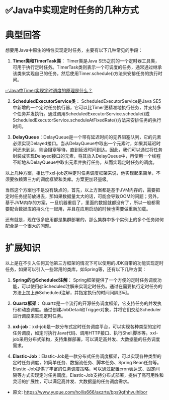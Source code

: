 # ✅Java中实现定时任务的几种方式
<!--page header-->

<a name="yz285"></a>
# 典型回答

想要用Java中原生的特性实现定时任务，主要有以下几种常见的手段：

1. **Timer类和TimerTask类**： Timer类是Java SE5之前的一个定时器工具类，可用于执行定时任务。TimerTask类则表示一个可调度的任务，通常通过继承该类来实现自己的任务，然后使用Timer.schedule()方法来安排任务的执行时间。

[✅Java中Timer实现定时调度的原理是什么？](https://www.yuque.com/hollis666/axzrte/gn6ap7qm2wwhtylk?view=doc_embed)

2. **ScheduledExecutorService类**： ScheduledExecutorService是Java SE5中新增的一个定时任务执行器，它可以比Timer更精准地执行任务，并支持多个任务并发执行。通过调用ScheduledExecutorService.schedule()或ScheduledExecutorService.scheduleAtFixedRate()方法来安排任务的执行时间。

3. **DelayQueue**：DelayQueue是一个带有延迟时间的无界阻塞队列，它的元素必须实现Delayed接口。当从DelayQueue中取出一个元素时，如果其延迟时间还未到达，则会阻塞等待，直到延迟时间到达。因此，我们可以通过将任务封装成实现Delayed接口的元素，将其放入DelayQueue中，再使用一个线程不断地从DelayQueue中取出元素并执行任务，从而实现定时任务的调度。

以上几种方案，相比于xxl-job这种定时任务调度框架来说，他实现起来简单，不须要依赖第三方的调度框架和类库。方案更加轻量级。

当然这个方案也不是没有缺点的，首先，以上方案都是基于JVM内存的，需要把定时任务提前放进去，那如果数据量太大的话，可能会导致OOM的问题；另外，基于JVM内存的方案，一旦机器重启了，里面的数据就都没有了，所以一般都需要配合数据库的持久化一起用，并且在应用启动的时候也需要做重新加载。

还有就是，现在很多应用都是集群部署的，那么集群中多个实例上的多个任务如何配合是一个很大的问题。

<a name="ruEEJ"></a>
# 扩展知识

以上是在不引入任何其他第三方框架的情况下可以使用的JDK自带的功能实现定时任务，如果可以引入一些常用的类库，如Spring等，还有以下几种方案：

1. **Spring的@Scheduled注解**： Spring框架提供了一个方便的定时任务调度功能，可以使用@Scheduled注解来实现定时任务。通过在需要执行定时任务的方法上加上@Scheduled注解，并指定执行的时间间隔即可。

2. **Quartz框架**： Quartz是一个流行的开源任务调度框架，它支持任务的并发执行和动态调度。通过创建JobDetail和Trigger对象，并将它们交给Scheduler进行调度来实现定时任务。

3. **xxl-job**：xxl-job是一款分布式定时任务调度平台，可以实现各种类型的定时任务调度，如定时执行Java代码、调用HTTP接口、执行Shell脚本等。xxl-job采用分布式架构，支持集群部署，可以满足高并发、大数据量的任务调度需求。

4. **Elastic-Job**：Elastic-Job是一款分布式任务调度框架，可以实现各种类型的定时任务调度，如简单任务、数据流任务、脚本任务、Spring Bean任务等。Elastic-Job提供了丰富的任务调度策略，可以通过配置cron表达式、固定间隔等方式实现定时任务调度。Elastic-Job支持分布式部署，提供了高可用性和灵活的扩展性，可以满足高并发、大数据量的任务调度需求。


<!--page footer-->
- 原文: <https://www.yuque.com/hollis666/axzrte/bps9gfhhvulhlbor>
